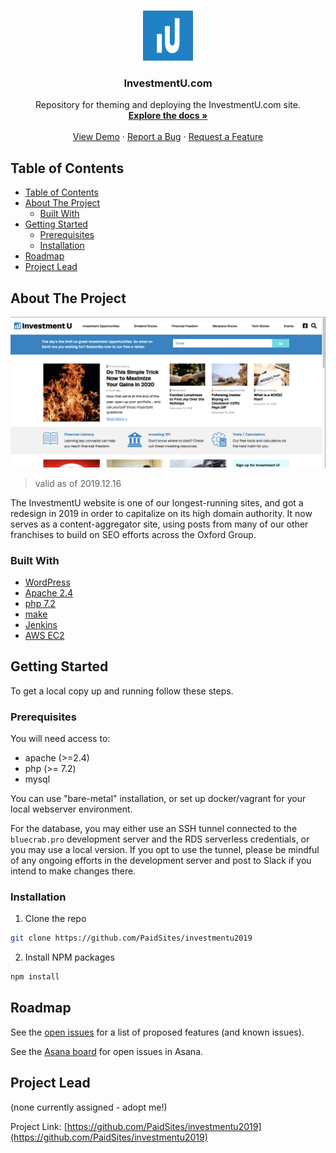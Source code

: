 <!-- PROJECT SHIELDS -->
<!--
*** I'm using markdown "reference style" links for readability.
*** Reference links are enclosed in brackets [ ] instead of parentheses ( ).
*** See the bottom of this document for the declaration of the reference variables
*** for contributors-url, forks-url, etc. This is an optional, concise syntax you may use.
*** https://www.markdownguide.org/basic-syntax/#reference-style-links
TODO:  Add these back once we have our own shields instance.
-->
<!--
[![Contributors][contributors-shield]][contributors-url]
[![Issues][issues-shield]][issues-url]
-->

<!-- PROJECT LOGO -->
<br />
<p align="center">
  <a href="https://github.com/PaidSites/investmentu2019">
    <img src="images/logo.jpg" alt="IU Brand Logo" width="80" height="80">
  </a>

  <h3 align="center">InvestmentU.com</h3>

  <p align="center">
    Repository for theming and deploying the InvestmentU.com site.
    <br />
    <a href="https://github.com/PaidSites/investmentu2019"><strong>Explore the docs »</strong></a>
    <br />
    <br />
    <a href="https://github.com/PaidSites/investmentu2019">View Demo</a>
    ·
    <a href="https://github.com/PaidSites/investmentu2019/issues">Report a Bug</a>
    ·
    <a href="https://github.com/PaidSites/investmentu2019/issues">Request a Feature</a>
  </p>
</p>



<!-- TABLE OF CONTENTS -->
## Table of Contents

- [Table of Contents](#table-of-contents)
- [About The Project](#about-the-project)
  - [Built With](#built-with)
- [Getting Started](#getting-started)
  - [Prerequisites](#prerequisites)
  - [Installation](#installation)
- [Roadmap](#roadmap)
- [Project Lead](#project-lead)

<!-- ABOUT THE PROJECT -->
## About The Project

[![InvestmentU Screen Shot][product-screenshot]](https://investmentu.com)
> valid as of 2019.12.16

The InvestmentU website is one of our longest-running sites, and got a redesign in 2019 in order to capitalize on its high domain authority.  It now serves as a content-aggregator site, using posts from many of our other franchises to build on SEO efforts across the Oxford Group.

### Built With

* [WordPress](https://wordpress.org)
* [Apache 2.4](https://apache.org/)
* [php 7.2](https://php.net)
* [make](https://www.gnu.org/software/make/)
* [Jenkins](https://jenkins.io)
* [AWS EC2](https://aws.amazon.com/ec2/)

<!-- GETTING STARTED -->
## Getting Started

To get a local copy up and running follow these steps.

### Prerequisites

You will need access to:
* apache (>=2.4)
* php (>= 7.2)
* mysql

You can use "bare-metal" installation, or set up docker/vagrant for your local webserver environment.

For the database, you may either use an SSH tunnel connected to the `bluecrab.pro` development server and the RDS serverless credentials, or you may use a local version.  If you opt to use the tunnel, please be mindful of any ongoing efforts in the development server and post to Slack if you intend to make changes there.

### Installation

1. Clone the repo
```sh
git clone https://github.com/PaidSites/investmentu2019
```
2. Install NPM packages
```sh
npm install
```

<!-- ROADMAP -->
## Roadmap

See the [open issues](https://github.com/PaidSites/investmentu2019/issues) for a list of proposed features (and known issues).

See the [Asana board]() for open issues in Asana.

<!-- Project "Owner" -->
## Project Lead

(none currently assigned - adopt me!)

Project Link: [https://github.com/PaidSites/investmentu2019](https://github.com/PaidSites/investmentu2019)

<!-- MARKDOWN LINKS & IMAGES -->
<!-- https://www.markdownguide.org/basic-syntax/#reference-style-links -->
[contributors-shield]: https://img.shields.io/contributors.svg?style=flat
[contributors-url]: https://github.com/PaidSites/investmentu2019/graphs/contributors
[forks-shield]: https://img.shields.io/github/forks/PaidSites/investmentu2019.svg?style=flat
[forks-url]: https://github.com/PaidSites/investmentu2019/network/members
[stars-shield]: https://img.shields.io/github/stars/PaidSites/investmentu2019.svg?style=flat
[issues-shield]: https://img.shields.io/github/issues/PaidSites/investmentu2019.svg?style=flat
[issues-url]: https://github.com/PaidSites/investmentu2019/issues
[product-screenshot]: images/screenshot.png
[product-logo]: images/logo.jpg